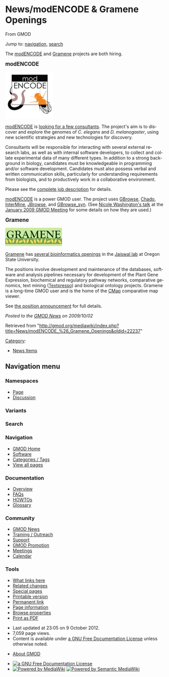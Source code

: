 <div id="mw-page-base" class="noprint">

</div>

<div id="mw-head-base" class="noprint">

</div>

<div id="content" class="mw-body" role="main">

<span id="top"></span>

<div id="mw-js-message" style="display:none;">

</div>



# <span dir="auto">News/modENCODE & Gramene Openings</span>

<div id="bodyContent">

<div id="siteSub">

From GMOD

</div>

<div id="contentSub">

</div>

<div id="jump-to-nav" class="mw-jump">

Jump to: [navigation](#mw-navigation), [search](#p-search)

</div>

<div id="mw-content-text" class="mw-content-ltr" lang="en" dir="ltr">

The <a href="http://www.modencode.org" class="external text"
rel="nofollow">modENCODE</a> and
<a href="http://www.gramene.org" class="external text"
rel="nofollow">Gramene</a> projects are both hiring.

<span style="font-size:120%">**modENCODE**</span>

<div class="floatright">

<a href="http://blog.modencode.org/" rel="nofollow"
title="modENCODE Project Openings"><img
src="../../mediawiki/images/3/35/ModENCODE_logo.png" width="151"
height="148" alt="modENCODE Project Openings" /></a>

</div>

<a href="http://www.modencode.org" class="external text"
rel="nofollow">modENCODE</a> is
<a href="http://blog.modencode.org/?p=350" class="external text"
rel="nofollow">looking for a few consultants</a>. The project's aim is
to discover and explore the genomes of *C. elegans* and *D.
melanogaster*, using new scientific strategies and new technologies for
discovery.

Consultants will be responsible for interacting with several external
research labs, as well as with internal software developers, to collect
and collate experimental data of many different types. In addition to a
strong background in biology, candidates must be knowledgeable in
programming and/or software development. Candidates must also possess
verbal and written communication skills, particularly for understanding
requirements from biologists, and to productively work in a
collaborative environment.

Please see the
<a href="http://blog.modencode.org/?p=350" class="external text"
rel="nofollow">complete job description</a> for details.

<a href="http://www.modencode.org" class="external text"
rel="nofollow">modENCODE</a> is a power GMOD user. The project uses
[GBrowse](../GBrowse.1 "GBrowse"),
<a href="../Chado" class="mw-redirect" title="Chado">Chado</a>,
[InterMine](../InterMine "InterMine"),
[JBrowse](../JBrowse.1 "JBrowse"), and
[GBrowse_syn](../GBrowse_syn.1 "GBrowse syn"). (See [Nicole Washington's
talk](../January_2009_GMOD_Meeting#modENCODE:_extending_Chado.2C_BIR-TAB.2C_.26_GBrowse_for_automating_data_validation_.26_display "January 2009 GMOD Meeting")
at the [January 2009 GMOD
Meeting](../January_2009_GMOD_Meeting "January 2009 GMOD Meeting") for
some details on how they are used.)

  
<span style="font-size: 120%">**Gramene**</span>

<div class="floatright">

<a href="http://news.gramene.org/" rel="nofollow"
title="Grameene Project Opening"><img
src="../../mediawiki/images/5/59/Gramene_logo180.jpg" width="180"
height="58" alt="Grameene Project Opening" /></a>

</div>

<a href="http://www.gramene.org" class="external text"
rel="nofollow">Gramene</a> has
<a href="http://news.gramene.org/?p=392" class="external text"
rel="nofollow">several bioinformatics openings</a> in the
<a href="http://www.science.oregonstate.edu/bpp/faculty/jaiswal/"
class="external text" rel="nofollow">Jaiswal lab</a> at Oregon State
University.

The positions involve development and maintenance of the databases,
software and analysis pipelines necessary for development of the Plant
Gene Expression, biochemical and regulatory pathway networks,
comparative genomics, text mining
([Textpresso](../Textpresso "Textpresso")) and biological ontology
projects. Gramene is a long-time GMOD user and is the home of the
[CMap](../CMap.1 "CMap") comparative map viewer.

See <a href="http://news.gramene.org/?p=392" class="external text"
rel="nofollow">the position announcement</a> for full details.

  

<div class="newsfooter">

*Posted to the [GMOD News](../GMOD_News "GMOD News") on 2009/10/02*

</div>

</div>

<div class="printfooter">

Retrieved from
"<http://gmod.org/mediawiki/index.php?title=News/modENCODE_%26_Gramene_Openings&oldid=22237>"

</div>

<div id="catlinks" class="catlinks">

<div id="mw-normal-catlinks" class="mw-normal-catlinks">

[Category](../Special:Categories "Special:Categories"):

- [News Items](../Category:News_Items "Category:News Items")

</div>

</div>

<div class="visualClear">

</div>

</div>

</div>

<div id="mw-navigation">

## Navigation menu

<div id="mw-head">



<div id="left-navigation">

<div id="p-namespaces" class="vectorTabs" role="navigation"
aria-labelledby="p-namespaces-label">

### Namespaces

- <span id="ca-nstab-main"><a href="modENCODE_&amp;_Gramene_Openings" accesskey="c"
  title="View the content page [c]">Page</a></span>
- <span id="ca-talk"><a
  href="http://gmod.org/mediawiki/index.php?title=Talk:News/modENCODE_%26_Gramene_Openings&amp;action=edit&amp;redlink=1"
  accesskey="t"
  title="Discussion about the content page [t]">Discussion</a></span>

</div>

<div id="p-variants" class="vectorMenu emptyPortlet" role="navigation"
aria-labelledby="p-variants-label">

### 

### Variants[](#)

<div class="menu">

</div>

</div>

</div>

<div id="right-navigation">





</div>

<div id="p-search" role="search">

### Search

<div id="simpleSearch">

</div>

</div>

</div>

</div>

<div id="mw-panel">

<div id="p-logo" role="banner">

<a href="../Main_Page"
style="background-image: url(../../images/GMOD-cogs.png);"
title="Visit the main page"></a>

</div>

<div id="p-Navigation" class="portal" role="navigation"
aria-labelledby="p-Navigation-label">

### Navigation

<div class="body">

- <span id="n-GMOD-Home">[GMOD Home](../Main_Page)</span>
- <span id="n-Software">[Software](../GMOD_Components)</span>
- <span id="n-Categories-.2F-Tags">[Categories /
  Tags](../Categories)</span>
- <span id="n-View-all-pages">[View all
  pages](../Special:AllPages)</span>

</div>

</div>

<div id="p-Documentation" class="portal" role="navigation"
aria-labelledby="p-Documentation-label">

### Documentation

<div class="body">

- <span id="n-Overview">[Overview](../Overview)</span>
- <span id="n-FAQs">[FAQs](../Category:FAQ)</span>
- <span id="n-HOWTOs">[HOWTOs](../Category:HOWTO)</span>
- <span id="n-Glossary">[Glossary](../Glossary)</span>

</div>

</div>

<div id="p-Community" class="portal" role="navigation"
aria-labelledby="p-Community-label">

### Community

<div class="body">

- <span id="n-GMOD-News">[GMOD News](../GMOD_News)</span>
- <span id="n-Training-.2F-Outreach">[Training /
  Outreach](../Training_and_Outreach)</span>
- <span id="n-Support">[Support](../Support)</span>
- <span id="n-GMOD-Promotion">[GMOD Promotion](../GMOD_Promotion)</span>
- <span id="n-Meetings">[Meetings](../Meetings)</span>
- <span id="n-Calendar">[Calendar](../Calendar)</span>

</div>

</div>

<div id="p-tb" class="portal" role="navigation"
aria-labelledby="p-tb-label">

### Tools

<div class="body">

- <span id="t-whatlinkshere"><a href="../Special:WhatLinksHere/News/modENCODE_&amp;_Gramene_Openings"
  accesskey="j" title="A list of all wiki pages that link here [j]">What
  links here</a></span>
- <span id="t-recentchangeslinked"><a
  href="../Special:RecentChangesLinked/News/modENCODE_&amp;_Gramene_Openings"
  accesskey="k"
  title="Recent changes in pages linked from this page [k]">Related
  changes</a></span>
- <span id="t-specialpages"><a href="../Special:SpecialPages" accesskey="q"
  title="A list of all special pages [q]">Special pages</a></span>
- <span id="t-print"><a
  href="http://gmod.org/mediawiki/index.php?title=News/modENCODE_%26_Gramene_Openings&amp;printable=yes"
  rel="alternate" accesskey="p"
  title="Printable version of this page [p]">Printable version</a></span>
- <span id="t-permalink">[Permanent
  link](http://gmod.org/mediawiki/index.php?title=News/modENCODE_%26_Gramene_Openings&oldid=22237 "Permanent link to this revision of the page")</span>
- <span id="t-info">[Page
  information](http://gmod.org/mediawiki/index.php?title=News/modENCODE_%26_Gramene_Openings&action=info)</span>
- <span id="t-smwbrowselink"><a href="../Special:Browse/News-2FmodENCODE_-26_Gramene_Openings"
  rel="smw-browse">Browse properties</a></span>
- <span id="t-pdf">[Print as
  PDF](http://gmod.org/mediawiki/index.php?title=Special:PdfPrint&page=News/modENCODE_%26_Gramene_Openings)</span>

</div>

</div>

</div>

</div>

<div id="footer" role="contentinfo">

- <span id="footer-info-lastmod">Last updated at 23:05 on 9 October
  2012.</span>
- <span id="footer-info-viewcount">7,059 page views.</span>
- <span id="footer-info-copyright">Content is available under
  <a href="http://www.gnu.org/licenses/fdl-1.3.html" class="external"
  rel="nofollow">a GNU Free Documentation License</a> unless otherwise
  noted.</span>

<!-- -->

- <span id="footer-places-about">[About
  GMOD](../GMOD:About "GMOD:About")</span>

<!-- -->

- <span id="footer-copyrightico">[<img src="http://www.gnu.org/graphics/gfdl-logo-small.png" width="88"
  height="31" alt="a GNU Free Documentation License" />](http://www.gnu.org/licenses/fdl-1.3.html)</span>
- <span id="footer-poweredbyico">[<img
  src="../../mediawiki/skins/common/images/poweredby_mediawiki_88x31.png"
  width="88" height="31" alt="Powered by MediaWiki" />](http://www.mediawiki.org/)
  [<img
  src="../../mediawiki/extensions/SemanticMediaWiki/resources/images/smw_button.png"
  width="88" height="31" alt="Powered by Semantic MediaWiki" />](https://www.semantic-mediawiki.org/wiki/Semantic_MediaWiki)</span>

<div style="clear:both">

</div>

</div>
